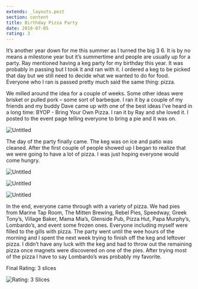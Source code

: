 ```yaml
---
extends: _layouts.post
section: content
title: Birthday Pizza Party
date: 2018-07-05
rating: 3
---
```


It’s another year down for me this summer as I turned the big 3 6. It is by no means a milestone year but it’s summertime and people are usually up for a party. Ray mentioned having a keg party for my birthday this year. It was probably in passing but I took it and ran with it. I ordered a keg to be picked that day but we still need to decide what we wanted to do for food. Everyone who I ran is passed pretty much said the same thing: pizza.

We milled around the idea for a couple of weeks. Some other ideas were brisket or pulled pork – some sort of barbeque. I ran it by a couple of my friends and my buddy Dave came up with one of the best ideas I’ve heard in a long time: BYOP - Bring Your Own Pizza. I ran it by Ray and she loved it. I posted to the event page telling everyone to bring a pie and it was on.

![Untitled](https://farm2.staticflickr.com/1824/28413260397_8067c12876.jpg)

The day of the party finally came. The keg was on ice and patio was cleaned. After the first couple of people showed up I began to realize that we were going to have a lot of pizza. I was just hoping everyone would come hungry.

![Untitled](https://farm2.staticflickr.com/1804/29255108318_96df478f71.jpg)

![Untitled](https://farm2.staticflickr.com/1807/29255104448_d67883ed48.jpg)

![Untitled](https://farm2.staticflickr.com/1762/29255093008_196644e3f8.jpg)

In the end, everyone came through with a variety of pizza. We had pies from Marine Tap Room, The Mitten Brewing, Rebel Pies, Speedway, Greek Tony’s, Village Baker, Mama Mia’s, Glenside Pub, Pizza Hut, Papa Murphy’s, Lombardo’s, and event some frozen ones. Everyone including myself were filled to the gills with pizza. The party went until the wee hours of the morning and I spent the next week trying to finish off the keg and leftover pizza. I didn’t have any luck with the keg and had to throw out the remaining pizza once magnets were discovered on one of the pies. After trying most of the pizza I have to say Lombardo’s was probably my favorite.

Final Rating: 3 slices

![Rating: 3 Slices](/assets/img/pizza3_sm.jpg)